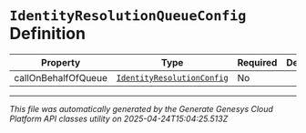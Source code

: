 # `IdentityResolutionQueueConfig` Definition

| Property | Type | Required | Description |
|----------|------|----------|-------------|
| callOnBehalfOfQueue | [`IdentityResolutionConfig`](identityresolutionconfig-definition.md) | No |  |

---

*This file was automatically generated by the Generate Genesys Cloud Platform API classes utility on 2025-04-24T15:04:25.513Z*